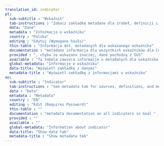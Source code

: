 ```yaml
---
translation_id: indicator
pl:
  sub-subtitle : "Wskaźnik"
  tab-instructions : "Zobacz zakładkę metadane dla źródeł, definicji i metodologii"
  data: "Dane"
  metadata : "Informacje o wskaźniku"
  country : "Polska"
  editing : "Edytuj (Wymagane hasło)"
  this-table : "Informacja dot. metadanych dla wskazanego wskaźnika"
  documentation : "metadane informacja dla wszystkich wskaźników dla Celu"
  provided : ", chyba że wskazano inaczej, dane pochodzą z GUS"
  available : "Ta tabela zawiera informacje o metadanych dla wskaźnika najbliższego tym z SDG"
  global-metadata: "Informacje o wskaźniku"
  data-title: "Wyświetl zakładkę z danymi"
  metadata-title : "Wyświetl zakładkę z informacjami o wskaźniku"
en:
  sub-subtitle : "Indicator"
  tab-instructions : "See metadata tab for sources, definitions, and methodology information"
  data : "Data"
  metadata : "Metadata"
  country : "EN"
  editing : "Edit (Requires Password)"
  this-table : ""
  documentation : "metadata documentation on all indicators in Goal "
  provided : ""
  available : ""
  global-metadata: "Information about indicator"
  data-title: "Show data tab"
  metadata-title : "Show metadata tab"
---
```

